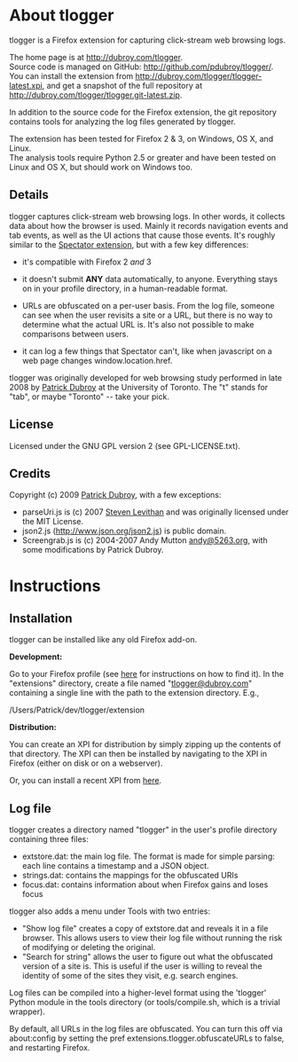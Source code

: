 # About tlogger

tlogger is a Firefox extension for capturing click-stream web browsing logs.

The home page is at <http://dubroy.com/tlogger>.  
Source code is managed on GitHub: <http://github.com/pdubroy/tlogger/>.  
You can install the extension from <http://dubroy.com/tlogger/tlogger-latest.xpi>, and get a snapshot of the full repository at <http://dubroy.com/tlogger/tlogger.git-latest.zip>.

In addition to the source code for the Firefox extension, the git repository contains tools for analyzing the log files generated by tlogger.

The extension has been tested for Firefox 2 & 3, on Windows, OS X, and Linux.  
The analysis tools require Python 2.5 or greater and have been tested on Linux and OS X, but should work on Windows too.

## Details

tlogger captures click-stream web browsing logs. In other words, it collects data 
about how the browser is used. Mainly it records navigation events and tab events, 
as well as the UI actions that cause those events. It's roughly similar to the [Spectator extension](https://addons.mozilla.org/en-US/firefox/addon/6326), but with a few key differences:

- it's compatible with Firefox 2 *and* 3

- it doesn't submit **ANY** data automatically, to anyone. Everything stays on
in your profile directory, in a human-readable format.

- URLs are obfuscated on a per-user basis. From the log file, someone can see 
when the user revisits a site or a URL, but there is no way to determine what 
the actual URL is. It's also not possible to make comparisons between users.

- it can log a few things that Spectator can't, like when javascript on a web page changes window.location.href.

tlogger was originally developed for web browsing study performed in late 2008
by [Patrick Dubroy](http://dubroy.com) at the University of Toronto. The "t" stands for "tab", or
maybe "Toronto" -- take your pick.


## License

Licensed under the GNU GPL version 2 (see GPL-LICENSE.txt).

## Credits

Copyright (c) 2009 [Patrick Dubroy](http://dubroy.com), with a few exceptions:

- parseUri.js is (c) 2007 [Steven Levithan](http://stevenlevithan.com) and was 
originally licensed under the MIT License.
- json2.js (http://www.json.org/json2.js) is public domain.
- Screengrab.js is (c) 2004-2007 Andy Mutton <andy@5263.org>, with some 
modifications by Patrick Dubroy.

# Instructions

## Installation

tlogger can be installed like any old Firefox add-on. 

**Development:**

Go to your Firefox profile (see [here](http://support.mozilla.com/kb/Profiles)
for instructions on how to find it). In the "extensions" directory, create a
file named "tlogger@dubroy.com" containing a single line with the path to
the extension directory. E.g.,

  /Users/Patrick/dev/tlogger/extension
  
**Distribution:**

You can create an XPI for distribution by simply zipping up the contents of
that directory. The XPI can then be installed by navigating to the XPI in
Firefox (either on disk or on a webserver).

Or, you can install a recent XPI from [here](http://dubroy.com/tlogger/tlogger-latest.xpi).

## Log file

tlogger creates a directory named "tlogger" in the user's profile directory
containing three files:

- extstore.dat: the main log file. The format is made for simple parsing: each
line contains a timestamp and a JSON object.
- strings.dat: contains the mappings for the obfuscated URIs
- focus.dat: contains information about when Firefox gains and loses focus

tlogger also adds a menu under Tools with two entries:

- "Show log file" creates a copy of extstore.dat and reveals it in a file
browser. This allows users to view their log file without running the risk
of modifying or deleting the original.
- "Search for string" allows the user to figure out what the obfuscated version
of a site is. This is useful if the user is willing to reveal the identity of
some of the sites they visit, e.g. search engines.

Log files can be compiled into a higher-level format using the 'tlogger'
Python module in the tools directory (or tools/compile.sh, which is a trivial
wrapper).

By default, all URLs in the log files are obfuscated. You can turn this off
via about:config by setting the pref extensions.tlogger.obfuscateURLs to false,
and restarting Firefox.

